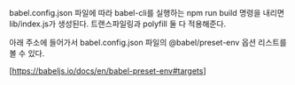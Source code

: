 babel.config.json 파일에 따라 
babel-cli를 실행하는 npm run build 명령을 내리면
lib/index.js가 생성된다.
트랜스파일링과 polyfill 둘 다 적용해준다.

아래 주소에 들어가서 babel.config.json 파일의 @babel/preset-env 옵션 리스트를 볼 수 있다.

[https://babeljs.io/docs/en/babel-preset-env#targets]